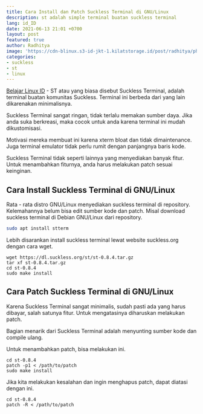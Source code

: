 ```yaml
---
title: Cara Install dan Patch Suckless Terminal di GNU/Linux
description: st adalah simple terminal buatan suckless terminal
lang: id_ID
date: 2021-06-13 21:01 +0700
layout: post
featured: true
author: Radhitya
image: 'https://cdn-blinux.s3-id-jkt-1.kilatstorage.id/post/radhitya/photo_2021-06-13_21-36-19.jpg'
categories:
- suckless
- st
- linux
---
```


[Belajar Linux ID](https://belajarlinux.id) - ST atau yang biasa disebut Suckless Terminal, adalah terminal buatan komunitas Suckless. Terminal ini berbeda dari yang lain dikarenakan minimalisnya.

Suckless Terminal sangat ringan, tidak terlalu memakan sumber daya. Jika anda suka berkreasi, maka cocok untuk anda karena terminal ini mudah dikustomisasi.

Motivasi mereka membuat ini karena xterm bloat dan tidak dimaintenance. Juga terminal emulator tidak perlu rumit dengan panjangnya baris kode.

Suckless Terminal tidak seperti lainnya yang menyediakan banyak fitur. Untuk menambahkan fiturnya, anda harus melakukan patch sesuai keinginan.

## Cara Install Suckless Terminal di GNU/Linux
Rata - rata distro GNU/Linux menyediakan suckless terminal di repository. Kelemahannya belum bisa edit sumber kode dan patch. Misal download suckless terminal di Debian GNU/Linux dari repository.
```bash
sudo apt install stterm
```
Lebih disarankan install suckless terminal lewat website suckless.org dengan cara wget.
```
wget https://dl.suckless.org/st/st-0.8.4.tar.gz
tar xf st-0.8.4.tar.gz
cd st-0.8.4
sudo make install
```

## Cara Patch Suckless Terminal di GNU/Linux
Karena Suckless Terminal sangat minimalis, sudah pasti ada yang harus dibayar, salah satunya fitur. Untuk mengatasinya diharuskan melakukan patch. 

Bagian menarik dari Suckless Terminal adalah menyunting sumber kode dan compile ulang.

Untuk menambahkan patch, bisa melakukan ini.
```
cd st-0.8.4
patch -p1 < /path/to/patch
sudo make install
```
Jika kita melakukan kesalahan dan ingin menghapus patch, dapat diatasi dengan ini.
```
cd st-0.8.4
patch -R < /path/to/patch
```
